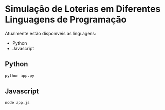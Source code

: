 # Simulação de Loterias em Diferentes Linguagens de Programação

Atualmente estão disponíveis as linguagens:

 - Python
 - Javascript

## Python

```bash
python app.py
```

## Javascript

```bash
node app.js
```